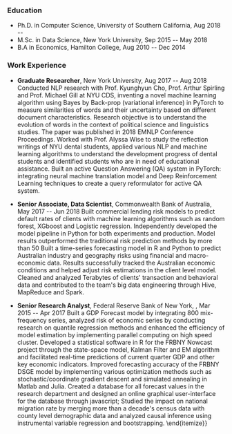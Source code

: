 ### Education

- Ph.D. in Computer Science, University of Southern California, Aug 2018 -- 
- M.Sc. in Data Science, New York University, Sep 2015 -- May 2018
- B.A in Economics, Hamilton College, Aug 2010 -- Dec 2014



### Work Experience

- **Graduate Researcher**, New York University, Aug 2017 -- Aug 2018
Conducted NLP research with  Prof. Kyunghyun Cho, Prof. Arthur Spirling and Prof. Michael Gill at NYU CDS, inventing a novel machine learning algorithm using Bayes by Back-prop (variational inference) in PyTorch to measure similarities of words and their uncertainty based on different document characteristics. Research objective is to understand the evolution of words in the context of political science and linguistics studies. The paper was published in 2018 EMNLP Conference Proceedings. 
Worked with Prof. Alyssa Wise to study the reflection writings of NYU dental students, applied various NLP and machine learning algorithms to understand the development progress of dental students and identified students who are in need of educational assistance.
Built an active Question Answering (QA) system in PyTorch:  integrating neural machine translation model and Deep Reinforcement Learning techniques to create a query reformulator for active QA system.

- **Senior Associate, Data Scientist**, Commonwealth Bank of Australia, May 2017 -- Jun 2018
Built commercial lending risk models to predict default rates of clients with machine learning algorithms such as random forest, XGboost and Logistic regression. Independently developed the model pipeline in Python for both experiments and production. Model results outperformed the traditional risk prediction methods by more than 50
Built a time-series forecasting model in R and Python to predict Australian industry and geography risks using financial and macro-economic data. Results successfully tracked the Australian economic conditions and helped adjust risk estimations in the client level model.
Cleaned and analyzed Terabytes of clients' transaction and behavioral data and contributed to the team's big data engineering through Hive, MapReduce and Spark.


- **Senior Research Analyst**, Federal Reserve Bank of New York, , Mar 2015 -- Apr 2017
Built a GDP Forecast model by integrating 800 mix-frequency series, analyzed risk of economic series by conducting research on quantile regression methods and enhanced the efficiency of model estimation by implementing parallel computing on high speed cluster. 
Developed a statistical software in R for the FRBNY Nowcast project through the state-space model, Kalman Filter and EM algorithm and facilitated real-time predictions of current quarter GDP and other key economic indicators. 
Improved forecasting accuracy of the FRBNY DSGE model by implementing various optimization methods such as stochastic/coordinate gradient descent and simulated annealing in Matlab and Julia. Created a database for all forecast values in the research department and designed an online graphical user-interface for the database through javascript;
Studied the impact on national migration rate by merging more than a decade's census data with county level demographic data and analyzed causal inference using instrumental variable regression and bootstrapping.
\end{itemize}}
